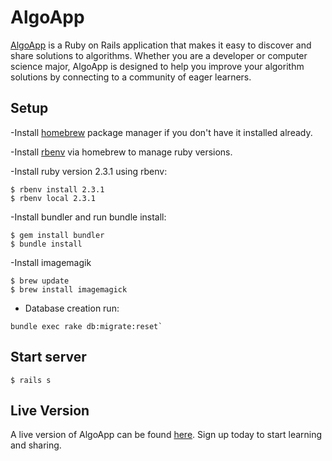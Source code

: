 # AlgoApp

[AlgoApp](http://ec2-35-166-176-9.us-west-2.compute.amazonaws.com/posts) is a Ruby on Rails application that makes it easy to discover and share solutions to algorithms. Whether you are a developer or computer science major, AlgoApp is designed to help you improve your algorithm solutions by connecting to a community of eager learners.

## Setup

-Install [homebrew](https://brew.sh/) package manager if you don't have it installed already.

-Install [rbenv](https://github.com/rbenv/rbenv#homebrew-on-mac-os-x) via homebrew to manage ruby versions.

-Install ruby version 2.3.1 using rbenv:
```
$ rbenv install 2.3.1
$ rbenv local 2.3.1
```

-Install bundler and run bundle install:
```
$ gem install bundler
$ bundle install
```

-Install imagemagik
```
$ brew update
$ brew install imagemagick
```

- Database creation run:
```
bundle exec rake db:migrate:reset`
```

## Start server
```
$ rails s
```

## Live Version

A live version of AlgoApp can be found [here](http://ec2-35-166-176-9.us-west-2.compute.amazonaws.com/posts). Sign up today to start learning and sharing.
